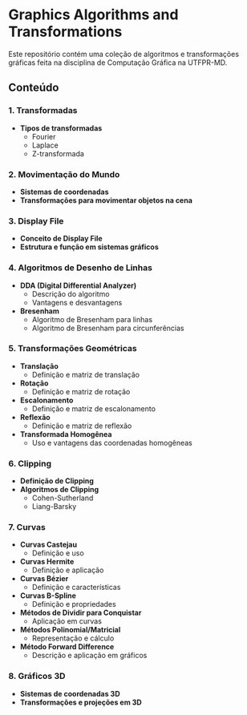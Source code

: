# Graphics Algorithms and Transformations

Este repositório contém uma coleção de algoritmos e transformações gráficas feita na disciplina de Computação Gráfica na UTFPR-MD.

## Conteúdo

### 1. Transformadas
- **Tipos de transformadas**
  - Fourier
  - Laplace
  - Z-transformada

### 2. Movimentação do Mundo
- **Sistemas de coordenadas**
- **Transformações para movimentar objetos na cena**

### 3. Display File
- **Conceito de Display File**
- **Estrutura e função em sistemas gráficos**

### 4. Algoritmos de Desenho de Linhas
- **DDA (Digital Differential Analyzer)**
  - Descrição do algoritmo
  - Vantagens e desvantagens
- **Bresenham**
  - Algoritmo de Bresenham para linhas
  - Algoritmo de Bresenham para circunferências

### 5. Transformações Geométricas
- **Translação**
  - Definição e matriz de translação
- **Rotação**
  - Definição e matriz de rotação
- **Escalonamento**
  - Definição e matriz de escalonamento
- **Reflexão**
  - Definição e matriz de reflexão
- **Transformada Homogênea**
  - Uso e vantagens das coordenadas homogêneas

### 6. Clipping
- **Definição de Clipping**
- **Algoritmos de Clipping**
  - Cohen-Sutherland
  - Liang-Barsky

### 7. Curvas
- **Curvas Castejau**
  - Definição e uso
- **Curvas Hermite**
  - Definição e aplicação
- **Curvas Bézier**
  - Definição e características
- **Curvas B-Spline**
  - Definição e propriedades
- **Métodos de Dividir para Conquistar**
  - Aplicação em curvas
- **Métodos Polinomial/Matricial**
  - Representação e cálculo
- **Método Forward Difference**
  - Descrição e aplicação em gráficos

### 8. Gráficos 3D
- **Sistemas de coordenadas 3D**
- **Transformações e projeções em 3D**



